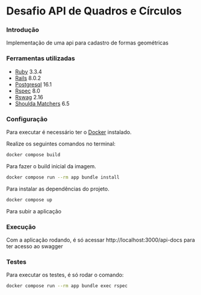 # Desafio API de Quadros e Círculos

### Introdução

Implementação de uma api para cadastro de formas geométricas

### Ferramentas utilizadas

* [Ruby](https://www.ruby-lang.org/) 3.3.4
* [Rails](https://rubyonrails.org/) 8.0.2
* [Postgresql](https://www.postgresql.org/) 16.1
* [Rspec](https://github.com/rspec/rspec-rails) 8.0
* [Rswag](https://github.com/rswag/rswag) 2.16 
* [Shoulda Matchers](https://github.com/thoughtbot/shoulda-matchers) 6.5

### Configuração

Para executar é necessário ter o [Docker](https://docker.com) instalado.

Realize os seguintes comandos no terminal:

```sh
docker compose build
```
Para fazer o build inicial da imagem.

```sh
docker compose run --rm app bundle install
```
Para instalar as dependências do projeto.

```sh
docker compose up
```

Para subir a aplicação

### Execução

Com a aplicação rodando, é só acessar http://localhost:3000/api-docs para ter acesso ao swagger

### Testes

Para executar os testes, é só rodar o comando:

```sh
docker compose run --rm app bundle exec rspec
```
